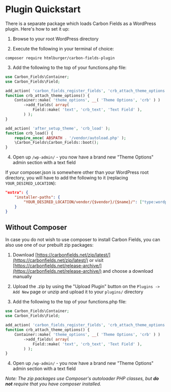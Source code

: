 # Plugin Quickstart

There is a separate package which loads Carbon Fields as a WordPress plugin. Here's how to set it up:

1. Browse to your root WordPress directory

2. Execute the following in your terminal of choice:

```cli
composer require htmlburger/carbon-fields-plugin
```

3. Add the following to the top of your functions.php file:

```php
use Carbon_Fields\Container;
use Carbon_Fields\Field;

add_action( 'carbon_fields_register_fields', 'crb_attach_theme_options' );
function crb_attach_theme_options() {
    Container::make( 'theme_options', __( 'Theme Options', 'crb' ) )
        ->add_fields( array(
            Field::make( 'text', 'crb_text', 'Text Field' ),
        ) );
}

add_action( 'after_setup_theme', 'crb_load' );
function crb_load() {
    require_once( ABSPATH . '/vendor/autoload.php' );
    \Carbon_Fields\Carbon_Fields::boot();
}
```

4. Open up `/wp-admin/` - you now have a brand new "Theme Options" admin section with a text field

If your composer.json is somewhere other than your WordPress root directory, you will have to add the following to it (replacing `YOUR_DESIRED_LOCATION`):

```json
"extra": {
    "installer-paths": {
        "YOUR_DESIRED_LOCATION/vendor/{$vendor}/{$name}/": ["type:wordpress-plugin"]
    }
}
```

## Without Composer

In case you do not wish to use composer to install Carbon Fields, you can also use one of our prebuilt zip packages:

1. Download [https://carbonfields.net/zip/latest/](https://carbonfields.net/zip/latest/) or visit [https://carbonfields.net/release-archive/](https://carbonfields.net/release-archive/) and choose a download manually

2. Upload the .zip by using the "Upload Plugin" button on the `Plugins -> Add New` page or unzip and upload it to your `plugins/` directory

3. Add the following to the top of your functions.php file:

```php
use Carbon_Fields\Container;
use Carbon_Fields\Field;

add_action( 'carbon_fields_register_fields', 'crb_attach_theme_options' );
function crb_attach_theme_options() {
    Container::make( 'theme_options', __( 'Theme Options', 'crb' ) )
        ->add_fields( array(
            Field::make( 'text', 'crb_text', 'Text Field' ),
        ) );
}
```

4. Open up `/wp-admin/` - you now have a brand new "Theme Options" admin section with a text field

_Note: The zip packages use Composer's autoloader PHP classes, but __do not__ require that you have composer installed._
